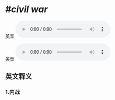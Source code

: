 # ***\#civil war*** 
英音
<audio src="./media/civil war1_AAC.aac" controls="controls"></audio>

美音
<audio src="./media/civil war2_AAC.aac" controls="controls"></audio>



  

英文释义
---
### 1.**内战**  


